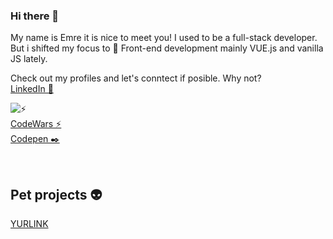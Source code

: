 ### Hi there 👋

My name is Emre it is nice to meet you!
I used to be a full-stack developer. But i shifted my focus to 🎯 Front-end development mainly VUE.js and vanilla JS lately.

Check out my profiles and let's conntect if posible. Why not? 
<br >
[LinkedIn 👔](www.linkedin.com/in/emrecaneskimez)




![⚡](https://www.codewars.com/users/dot357/badges/small)
<br> 
[CodeWars ⚡](https://www.codewars.com/users/dot357/)
<br>
[Codepen ✒️ ](https://codepen.io/-357)


<br>

## Pet projects 👽
[YURLINK](https://yurlink.com)



<!--
**dot357/dot357** is a ✨ _special_ ✨ repository because its `README.md` (this file) appears on your GitHub profile.

Here are some ideas to get you started:

- 🔭 I’m currently working on ...
- 🌱 I’m currently learning ...
- 👯 I’m looking to collaborate on ...
- 🤔 I’m looking for help with ...
- 💬 Ask me about ...
- 📫 How to reach me: ...
- 😄 Pronouns: ...
- ⚡ Fun fact: ...
[https://www.codewars.com/users/dot357/badges/large]asd
-->
